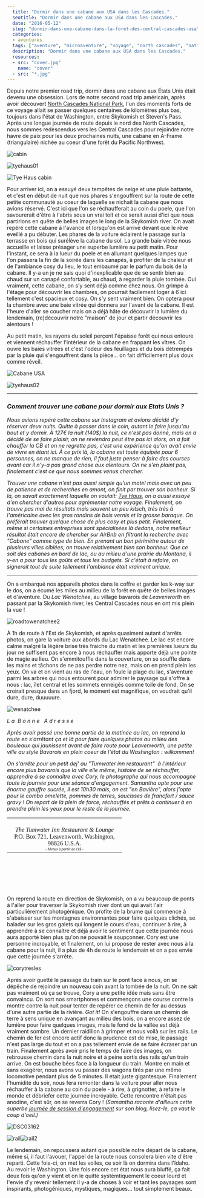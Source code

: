 ```yaml
---
  title: "Dormir dans une cabane aux USA dans les Cascades."
  seotitle: "Dormir dans une cabane aux USA dans les Cascades."
  date: "2016-05-12"
  slug: "dormir-dans-une-cabane-dans-la-foret-des-central-cascades-usa"
  categories:
  - aventures
  tags: ["aventure", "microaventure", "voyage", "north cascades", "national park","usa", "roadtrip", "road trip", "randonnée", "montagne","neige", "crater lake", "oregon", "etats unis", "washington", "conseils"]
  description: "Dormir dans une cabane aux USA dans les Cascades."
  resources:
  - src: "cover.jpg"
    name: "cover"
  - src: "*.jpg"
---
```


Depuis notre premier road trip, dormir dans une cabane aux États Unis était devenu une obsession. Lors de notre second road trip américain, après avoir découvert [North Cascades National Park](http://jeremyjanin.com/road-trip-north-cascades-national-park), l'un des moments forts de ce voyage allait se passer quelques centaines de kilomètres plus bas, toujours dans l'état de Washington, entre Skykomish et Steven's Pass. Après une longue journée de route depuis le nord des North Cascades, nous sommes redescendus vers les Central Cascades pour rejoindre notre havre de paix pour les deux prochaines nuits, une cabane en A-Frame (triangulaire) nichée au coeur d'une forêt du Pacific Northwest.

![cabin](images/cabin.jpg)

![tyehaus01](images/tyehaus01.jpg)

![Tye Haus cabin](images/DSC03273.jpg)

Pour arriver ici, on a essuyé deux tempêtes de neige et une pluie battante, et c'est en début de nuit que nos phares s'engouffrent sur la route de cette petite communauté au coeur de laquelle se nichait la cabane que nous avions réservé. C'est ici que l'on se réchaufferait au coin du poele, que l'on savourerait d'être à l'abris sous un vrai toit et ce serait aussi d'ici que nous partirions en quête de belles images le long de la Skykomish river. On avait repéré cette cabane à l'avance et lorsqu'on est arrivé devant que le rêve eveillé a pu débuter. Les phares de la voiture éclairent le passage sur la terrasse en bois qui surélève la cabane du sol. La grande baie vitrée nous accueille et laisse présager une superbe lumière au petit matin. Pour l'instant, ce sera à la lueur du poele et en allumant quelques lampes que l'on passera la fin de la soirée dans les canapés, à profiter de la chaleur et de l'ambiance cosy du lieu, le tout embaumé par le parfum du bois de la cabane. Il y-a un je ne sais quoi d'inexplicable que de se sentir bien au chaud sur un canapé confortable, au chaud, à regarder la pluie tombée. Oui vraiment, cette cabane, on s'y sent déjà comme chez nous. On grimpe à l'étage pour découvrir les chambres, on pourrait facilement loger à 6 ici tellement c'est spacieux et cosy. On s'y sent vraiment bien. On optera pour la chambre avec une baie vitrée qui donnera sur l'avant de la cabane. Il est l'heure d'aller se coucher mais on a déjà hâte de découvrir la lumière du lendemain, (re)découvrir notre "maison" de jour et partir découvrir les alentours !

Au petit matin, les rayons du soleil perçent l'épaisse forêt qui nous entoure et viennent réchauffer l'intérieur de la cabane en frappant les vîtres. On ouvre les baies vitrées et c'est l'odeur des feuillages et du bois détrempés par la pluie qui s'engouffrent dans la pièce... on fait difficilement plus doux comme réveil.

![Cabane USA](images/DSC03217-2.jpg)

![tyehaus02](images/tyehaus02.jpg)

* * *

### _**Comment trouver une cabane pour dormir aux Etats Unis ?**_

_Nous avions repéré cette cabane sur Instagram et avions décidé d'y réserver deux nuits. Quitte à passer dans le coin, autant le faire jusqu'au bout et y dormir. À 127€ la nuit (140$) la nuit, ce n'est pas donné, mais on a décidé de se faire plaisir, on ne reviendra peut être pas ici alors, on a fait chauffer la CB et on ne regrette pas, c'est une expérience qu'on avait envie de vivre en étant ici. À ce prix là, la cabane est toute équipée pour 6 personnes, on ne manque de rien, il faut juste penser à faire des courses avant car il n'y-a pas grand chose aux alentours. On ne s'en plaint pas, finalement c'est ce que nous sommes venus chercher._

_Trouver une cabane n'est pas aussi simple qu'un motel mais avec un peu de patience et de recherches en amont, on finit par trouver son bonheur. Si là, on savait exactement laquelle on voulait: [Tye Haus](http://www.tyehaus.com/), on a aussi essayé d'en chercher d'autres pour agrémenter notre voyage. Finalement, on trouve pas mal de résultats mais souvent un peu kitsch, très très à l'américaine avec les gros rondins de bois vernis et la grosse baraque. On préférait trouver quelque chose de plus cosy et plus petit. Finalement, même si certaines entreprises sont spécialisées là dedans, notre meilleur résultat était encore de chercher sur AirBnb en filtrant la recherche avec "Cabane" comme type de bien. En prenant un bon périmètre autour de plusieurs villes ciblées, on trouve relativement bien son bonheur. Que ce soit des cabanes en bord de lac, ou au milieu d'une prairie du Montana, il y-en a pour tous les goûts et tous les budgets. Si c'était à refaire, on signerait tout de suite tellement l'ambiance était vraiment unique._

* * *

On a embarqué nos appareils photos dans le coffre et garder les k-way sur le dos, on a écumé les miles au milieu de la forêt en quête de belles images et d'aventure. Du _Lac Wenatchee_, au village bavarois de _Leavenworth_ en passant par la Skykomish river, les Central Cascades nous en ont mis plein la vue !

![roadtowenatchee2](images/roadtowenatchee2.jpg)

À 1h de route à l'Est de Skykomish, et après quasiment autant d'arrêts photos, on gare la voiture aux abords du Lac Wenatchee. Le lac est encore calme malgré la légère brise très fraiche du matin et les premières lueurs du jour ne suffisent pas encore à nous réchauffer mais apporte déjà une pointe de magie au lieu. On s'emmitouffle dans la couverture, on se souffle dans les mains et tâchons de ne pas perdre notre nez, mais on en prend plein les yeux. On va et on vient au ras de l'eau, on foule la plage du lac, s'aventure parmi les arbres qui nous entourent pour admirer le paysage qui s'offre à nous : lac, îlet central et les sommets enneigés comme toile de fond. On se croirait presque dans un fjord, le moment est magnifique, on voudrait qu'il dure, dure, duuuuure.

![wenatchee](images/wenatchee.jpg)

 _L a  B o n n e   A d r e s s e_

_Après avoir passé une bonne partie de la matinée au lac, on reprend la route en s'arrêtant ça et là pour faire quelques photos au milieu des bouleaux qui jaunissent avant de faire route pour Leavenworth, une petite ville au style Bavarois en plein coeur de l'état du Washington : wilkommen!_

_On s'arrête pour un petit dej' au "Tumwater inn restaurant"  à l'intérieur encore plus bavarois que la ville elle même, histoire de se réchauffer, apprendre à se connaître avec Cory, le photographe qui nous accompagne toute la journée pour une séance d'engagement. Samantha opte pour une énorme gauffre sucrée, il est 10h30 mais, on est "en Bavière", alors j'opte pour le combo omelette, pommes de terres, saucisses de francfort / sauce gravy ! On repart de là plein de force, réchauffés et prêts à continuer à en prendre plein les yeux pour le reste de la journée._

<table style="width: 304px; height: 189px;" border="0.5" cellspacing="1" cellpadding="1" align="center"><tbody><tr><td style="text-align: center; width: 300px;">&nbsp;<div></div><span style="font-family: times new roman,times,serif;"><em>The Tumwater Inn Restaurant &amp; Lounge</em> P.O. Box 721, Leavenworth, Washington, 98826 U.S.A.</span><div></div><span style="font-family: times new roman,times,serif;"><span style="font-size: 10px;"><em>- Menus à partir de 11$ -</em></span></span></td></tr></tbody></table>

On reprend la route en direction de Skykomish, on a vu beaucoup de ponts à l'aller pour traverser la Skykomish river dont un qui avait l'air particulièrement photogénique. On profite de la brume qui commence à s'abaisser sur les montagnes environnantes pour faire quelques clichés, se balader sur les gros galets qui longent le cours d'eau, continuer à rire, à apprendre à se connaître et déjà avoir le sentiment que cette journée nous aura apporté bien plus qu'on ne pouvait le soupçonner. Cory est une personne incroyable, et finalement, on lui propose de rester avec nous à la cabane pour la nuit, il a plus de 4h de route le lendemain et on a pas envie que cette journée s'arrête.

![corytresles](images/corytresles.jpg)

Après avoir guetté le passage du train sur le pont face à nous, on se dépêche de rejoindre un nouveau coin avant la tombée de la nuit. On ne sait pas vraiment où ça se trouve, Cory a une petite idée mais sans être convaincu. On sort nos smartphones et commençons une course contre la montre contre la nuit pour tenter de repérer ce chemin de fer au dessus d'une autre partie de la rivière. _Got it!_ On s'engouffre dans un chemin de terre à sens unique en avançant au milieu des bois, on a encore assez de lumière pour faire quelques images, mais le fond de la vallée est déjà vraiment sombre. Un dernier raidillon à grimper et nous voilà sur les rails. Le chemin de fer est encore actif donc la prudence est de mise, le passage n'est pas large du tout et on a pas tellement envie de se faire écraser par un train. Finalement après avoir pris le temps de faire des images, on rebrousse chemin dans la nuit noire et à peine sortis des rails qu'un train arrive. On est bouche bées face à la longueur du train. Montre en main et sans exagérer, nous avons vu passer des wagons tirés par une même locomotive pendant plus de 5 minutes. Il était juste gigantesque. Finalement l'humidité du soir, nous fera remonter dans la voiture pour aller nous réchauffer à la cabane au coin du poele - à rire, à grignotter, à refaire le monde et débriefer cette journée incroyable. Cette rencontre n'était pas anodine, c'est sûr, on se reverra Cory ! _(Samantha raconte d'ailleurs cette superbe [journée de session d'engagement](http://paris-tu-paris.fr/2016/04/yes-i-do/) sur son blog, lisez-le, ça vaut le coup d'oeil.)_

![DSC03162](images/DSC03162.jpg)

![rail](images/rail.jpg)![rail2](images/rail2.jpg)

Le lendemain, on repoussera autant que possible notre départ de la cabane, même si, il faut l'avouer, l'appel de la route nous consolera bien vite d'être reparti. Cette fois-ci, on met les voiles, ce soir là on dormira dans l'Idaho. Au revoir le Washington. Une fois encore cet état nous aura bluffé, ça fait deux fois qu'on y vient et on le quitte systémtiquement le coeur lourd et l'envie d'y revenir tellement il y-a de choses à voir et tant les paysages sont inspirants, photogéniques, mystiques, magiques... tout simplement beaux.
